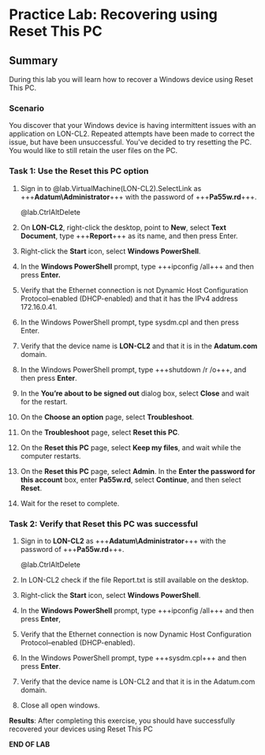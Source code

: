 # Practice Lab: Recovering using Reset This PC

## Summary

During this lab you will learn how to recover a Windows device using Reset This
PC.

### Scenario

You discover that your Windows device is having intermittent issues with an
application on LON-CL2. Repeated attempts have been made to correct the issue,
but have been unsuccessful. You've decided to try resetting the PC. You would
like to still retain the user files on the PC.

### Task 1: Use the Reset this PC option

1.  Sign in to @lab.VirtualMachine(LON-CL2).SelectLink as +++**Adatum\\Administrator**+++ with the password of
    +++**Pa55w.rd**+++.
    
    @lab.CtrlAltDelete

2.  On **LON-CL2**, right-click the desktop, point to **New**, select **Text
    Document**, type +++**Report**+++ as its name, and then press Enter.

3.  Right-click the **Start** icon, select **Windows PowerShell**.

4.  In the **Windows PowerShell** prompt, type +++ipconfig /all+++ and then press
    **Enter.**

5.  Verify that the Ethernet connection is not Dynamic Host Configuration
    Protocol–enabled (DHCP-enabled) and that it has the IPv4 address
    172.16.0.41.

6.  In the Windows PowerShell prompt, type sysdm.cpl and then press Enter.

7.  Verify that the device name is **LON-CL2** and that it is in the
    **Adatum.com** domain.

8.  In the Windows PowerShell prompt, type +++shutdown /r /o+++, and then press
    **Enter**.

9.  In the **You’re about to be signed out** dialog box, select **Close** and
    wait for the restart.

10. On the **Choose an option** page, select **Troubleshoot**.

11. On the **Troubleshoot** page, select **Reset this PC**.

12. On the **Reset this PC** page, select **Keep my files**, and wait while the
    computer restarts.

13. On the **Reset this PC** page, select **Admin**. In the **Enter the password
    for this account** box, enter **Pa55w.rd**, select **Continue**, and then
    select **Reset**.

14. Wait for the reset to complete.



### Task 2: Verify that Reset this PC was successful

1.  Sign in to **LON-CL2** as +++**Adatum\\Administrator**+++ with the password of
    +++**Pa55w.rd**+++.

    @lab.CtrlAltDelete

2.  In LON-CL2 check if the file Report.txt is still available on the desktop.

3.  Right-click the **Start** icon, select **Windows PowerShell**.

4.  In the **Windows PowerShell** prompt, type +++ipconfig /all+++ and then press
    **Enter**,

5.  Verify that the Ethernet connection is now Dynamic Host Configuration
    Protocol–enabled (DHCP-enabled).

6.  In the Windows PowerShell prompt, type +++sysdm.cpl+++ and then press **Enter**.

7.  Verify that the device name is LON-CL2 and that it is in the Adatum.com
    domain.

8.  Close all open windows.



**Results**: After completing this exercise, you should have successfully
recovered your devices using Reset This PC

**END OF LAB**
